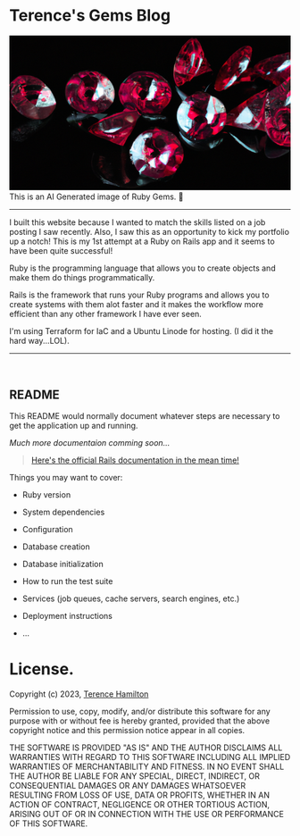 Terence's Gems Blog
==================

![AI Generated Rubies](app/assets/images/rubies.png)
This is an AI Generated image of Ruby Gems. 💎

---

I built this website because I wanted to match the skills listed on a job posting I saw recently. Also, I saw this as an opportunity to kick my portfolio up a notch!
This is my 1st attempt at a Ruby on Rails app and it seems to have been quite successful!

Ruby is the programming language that allows you to create objects and make them do things programmatically.

Rails is the framework that runs your Ruby programs and allows you to create systems with them alot faster and it makes the workflow more efficient than any other framework I have ever seen.

I'm using Terraform for IaC and a Ubuntu Linode for hosting. (I did it the hard way...LOL).

---

<br/>

## README

This README would normally document whatever steps are necessary to get the
application up and running.

*Much more documentaion comming soon...*

> [Here's the official Rails documentation in the mean time!](https://guides.rubyonrails.org/getting_started.html#creating-a-new-rails-project-installing-rails)


Things you may want to cover:

* Ruby version

* System dependencies

* Configuration

* Database creation

* Database initialization

* How to run the test suite

* Services (job queues, cache servers, search engines, etc.)

* Deployment instructions

* ...

# License.

Copyright (c) 2023, [Terence Hamilton](http://terencehamilton.com)

Permission to use, copy, modify, and/or distribute this software for any purpose with or without fee is hereby granted, provided that the above copyright notice and this permission notice appear in all copies.

THE SOFTWARE IS PROVIDED "AS IS" AND THE AUTHOR DISCLAIMS ALL WARRANTIES WITH REGARD TO THIS SOFTWARE INCLUDING ALL IMPLIED WARRANTIES OF MERCHANTABILITY AND FITNESS. IN NO EVENT SHALL THE AUTHOR BE LIABLE FOR ANY SPECIAL, DIRECT, INDIRECT, OR CONSEQUENTIAL DAMAGES OR ANY DAMAGES WHATSOEVER RESULTING FROM LOSS OF USE, DATA OR PROFITS, WHETHER IN AN ACTION OF CONTRACT, NEGLIGENCE OR OTHER TORTIOUS ACTION, ARISING OUT OF OR IN CONNECTION WITH THE USE OR PERFORMANCE OF THIS SOFTWARE.
